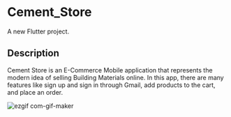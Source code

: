 # Cement_Store

A new Flutter project.

## Description

Cement Store is an E-Commerce Mobile application that represents the modern idea of selling Building Materials online. In this app, there are many
features like sign up and sign in through Gmail, add products to the cart, and place an order.

![ezgif com-gif-maker](https://user-images.githubusercontent.com/55891903/128629983-bee685d8-1846-4c2c-9f10-462806dab0bc.gif)
